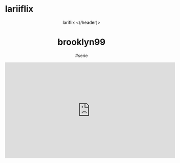 # lariiflix
<body>
<header> lariflix <(/header)>
<h1>brooklyn99 </h1>
<p>#serie</p>
<iframe width="560" height="315" src="https://www.youtube.com/embed/icTOP9F17pU?si=dEjg3YvLkUnpSuyY" title="YouTube video player" frameborder="0" allow="accelerometer; autoplay; clipboard-write; encrypted-media; gyroscope; picture-in-picture; web-share" referrerpolicy="strict-origin-when-cross-origin" allowfullscreen></iframe>
</body>
